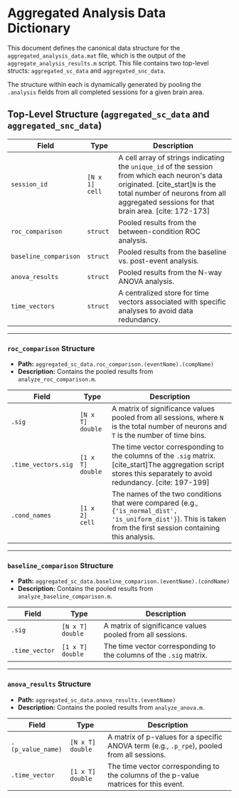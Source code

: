 # Aggregated Analysis Data Dictionary

This document defines the canonical data structure for the `aggregated_analysis_data.mat` file, which is the output of the `aggregate_analysis_results.m` script. This file contains two top-level structs: `aggregated_sc_data` and `aggregated_snc_data`.

The structure within each is dynamically generated by pooling the `.analysis` fields from all completed sessions for a given brain area.

## Top-Level Structure (`aggregated_sc_data` and `aggregated_snc_data`)

| Field | Type | Description |
|---|---|---|
| `session_id` | `[N x 1] cell` | A cell array of strings indicating the `unique_id` of the session from which each neuron's data originated. [cite_start]`N` is the total number of neurons from all aggregated sessions for that brain area. [cite: 172-173] |
| `roc_comparison` | `struct` | Pooled results from the between-condition ROC analysis. |
| `baseline_comparison` | `struct` | Pooled results from the baseline vs. post-event analysis. |
| `anova_results` | `struct` | Pooled results from the N-way ANOVA analysis. |
| `time_vectors` | `struct` | A centralized store for time vectors associated with specific analyses to avoid data redundancy. |

---

### `roc_comparison` Structure

-   **Path:** `aggregated_sc_data.roc_comparison.(eventName).(compName)`
-   **Description:** Contains the pooled results from `analyze_roc_comparison.m`.

| Field | Type | Description |
|---|---|---|
| `.sig` | `[N x T] double` | A matrix of significance values pooled from all sessions, where `N` is the total number of neurons and `T` is the number of time bins. |
| `.time_vectors.sig` | `[1 x T] double` | The time vector corresponding to the columns of the `.sig` matrix. [cite_start]The aggregation script stores this separately to avoid redundancy. [cite: 197-199] |
| `.cond_names` | `[1 x 2] cell` | The names of the two conditions that were compared (e.g., `{'is_normal_dist', 'is_uniform_dist'}`). This is taken from the first session containing this analysis. |

---

### `baseline_comparison` Structure

-   **Path:** `aggregated_sc_data.baseline_comparison.(eventName).(condName)`
-   **Description:** Contains the pooled results from `analyze_baseline_comparison.m`.

| Field | Type | Description |
|---|---|---|
| `.sig` | `[N x T] double` | A matrix of significance values pooled from all sessions. |
| `.time_vector` | `[1 x T] double`| The time vector corresponding to the columns of the `.sig` matrix. |

---

### `anova_results` Structure

-   **Path:** `aggregated_sc_data.anova_results.(eventName)`
-   **Description:** Contains the pooled results from `analyze_anova.m`.

| Field | Type | Description |
|---|---|---|
| `.(p_value_name)` | `[N x T] double` | A matrix of p-values for a specific ANOVA term (e.g., `.p_rpe`), pooled from all sessions. |
| `.time_vector` | `[1 x T] double` | The time vector corresponding to the columns of the p-value matrices for this event. |